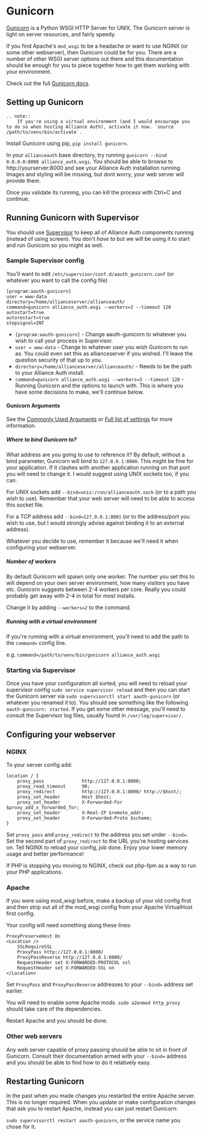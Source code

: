 # Gunicorn

[Gunicorn](http://gunicorn.org) is a Python WSGI HTTP Server for UNIX. The Gunicorn server is light on server resources, and fairly speedy.

If you find Apache's `mod_wsgi` to be a headache or want to use NGINX (or some other webserver), then Gunicorn could be for you. There are a number of other WSGI server options out there and this documentation should be enough for you to piece together how to get them working with your environment.

Check out the full [Gunicorn docs](http://docs.gunicorn.org/en/latest/index.html).

## Setting up Gunicorn

```eval_rst
.. note::
    If you're using a virtual environment (and I would encourage you to do so when hosting Alliance Auth), activate it now. `source /path/to/venv/bin/activate`.
```

Install Gunicorn using pip, `pip install gunicorn`.

In your `allianceauth` base directory, try running `gunicorn --bind 0.0.0.0:8000 alliance_auth.wsgi`. You should be able to browse to http://yourserver:8000 and see your Alliance Auth installation running. Images and styling will be missing, but dont worry, your web server will provide them.

Once you validate its running, you can kill the process with Ctrl+C and continue.

## Running Gunicorn with Supervisor

You should use [Supervisor](supervisor.md) to keep all of Alliance Auth components running (instead of using screen). You don't _have to_ but we will be using it to start and run Gunicorn so you might as well.

### Sample Supervisor config
You'll want to edit `/etc/supervisor/conf.d/aauth_gunicorn.conf` (or whatever you want to call the config file)
```
[program:aauth-gunicorn]
user = www-data
directory=/home/allianceserver/allianceauth/
command=gunicorn alliance_auth.wsgi --workers=3 --timeout 120
autostart=true
autorestart=true
stopsignal=INT
```

- `[program:aauth-gunicorn]` - Change aauth-gunicorn to whatever you wish to call your process in Supervisor.
- `user = www-data` - Change to whatever user you wish Gunicorn to run as. You could even set this as allianceserver if you wished. I'll leave the question security of that up to you.
- `directory=/home/allianceserver/allianceauth/` - Needs to be the path to your Alliance Auth install.
- `command=gunicorn alliance_auth.wsgi --workers=3 --timeout 120` - Running Gunicorn and the options to launch with. This is where you have some decisions to make, we'll continue below.

#### Gunicorn Arguments

See the [Commonly Used Arguments](http://docs.gunicorn.org/en/latest/run.html#commonly-used-arguments) or [Full list of settings](http://docs.gunicorn.org/en/stable/settings.html) for more information.

##### Where to bind Gunicorn to?
What address are you going to use to reference it? By default, without a bind parameter, Gunicorn will bind to `127.0.0.1:8000`. This might be fine for your application. If it clashes with another application running on that port you will need to change it. I would suggest using UNIX sockets too, if you can.
 
For UNIX sockets add `--bind=unix:/run/allianceauth.sock` (or to a path you wish to use). Remember that your web server will need to be able to access this socket file.
 
For a TCP address add `--bind=127.0.0.1:8001` (or to the address/port you wish to use, but I would strongly advise against binding it to an external address).
 
Whatever you decide to use, remember it because we'll need it when configuring your webserver.

##### Number of workers
By default Gunicorn will spawn only one worker. The number you set this to will depend on your own server environment, how many visitors you have etc. Gunicorn suggests between 2-4 workers per core. Really you could probably get away with 2-4 in total for most installs.

Change it by adding `--workers=2` to the command.

##### Running with a virtual environment
If you're running with a virtual environment, you'll need to add the path to the `command=` config line.

e.g. `command=/path/to/venv/bin/gunicorn alliance_auth.wsgi`

### Starting via Supervisor

Once you have your configuration all sorted, you will need to reload your supervisor config `sudo service supervisor reload` and then you can start the Gunicorn server via `sudo supervisorctl start aauth-gunicorn` (or whatever you renamed it to). You should see something like the following `aauth-gunicorn: started`. If you get some other message, you'll need to consult the Supervisor log files, usually found in `/var/log/supervisor/`.


## Configuring your webserver

### NGINX
To your server config add:

```
location / {
    proxy_pass              http://127.0.0.1:8000;
    proxy_read_timeout      90;
    proxy_redirect          http://127.0.0.1:8000/ http://$host/;
    proxy_set_header        Host $host;
    proxy_set_header        X-Forwarded-For $proxy_add_x_forwarded_for;
    proxy_set_header        X-Real-IP $remote_addr;
    proxy_set_header        X-Forwarded-Proto $scheme;
}
```

Set `proxy_pass` and `proxy_redirect` to the address you set under `--bind=`. Set the second part of `proxy_redirect` to the URL you're hosting services on. Tell NGINX to reload your config, job done. Enjoy your lower memory usage and better performance!

If PHP is stopping you moving to NGINX, check out php-fpm as a way to run your PHP applications.

### Apache
If you were using mod_wsgi before, make a backup of your old config first and then strip out all of the mod_wsgi config from your Apache VirtualHost first config.

Your config will need something along these lines:
```
ProxyPreserveHost On
<Location />
    SSLRequireSSL
    ProxyPass http://127.0.0.1:8000/
    ProxyPassReverse http://127.0.0.1:8000/
    RequestHeader set X-FORWARDED-PROTOCOL ssl
    RequestHeader set X-FORWARDED-SSL on
</Location>
```

Set `ProxyPass` and `ProxyPassReverse` addresses to your `--bind=` address set earlier. 

You will need to enable some Apache mods. `sudo a2enmod http_proxy` should take care of the dependencies.

Restart Apache and you should be done.

### Other web servers

Any web server capable of proxy passing should be able to sit in front of Gunicorn. Consult their documentation armed with your `--bind=` address and you should be able to find how to do it relatively easy.


## Restarting Gunicorn
In the past when you made changes you restarted the entire Apache server. This is no longer required. When you update or make configuration changes that ask you to restart Apache, instead you can just restart Gunicorn:

`sudo supervisorctl restart aauth-gunicorn`, or the service name you chose for it.
